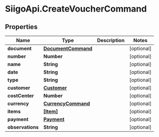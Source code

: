 # SiigoApi.CreateVoucherCommand

## Properties

Name | Type | Description | Notes
------------ | ------------- | ------------- | -------------
**document** | [**DocumentCommand**](DocumentCommand.md) |  | [optional] 
**number** | **Number** |  | [optional] 
**name** | **String** |  | [optional] 
**date** | **String** |  | [optional] 
**type** | **String** |  | [optional] 
**customer** | [**Customer**](Customer.md) |  | [optional] 
**costCenter** | **Number** |  | [optional] 
**currency** | [**CurrencyCommand**](CurrencyCommand.md) |  | [optional] 
**items** | [**[Item]**](Item.md) |  | [optional] 
**payment** | [**Payment**](Payment.md) |  | [optional] 
**observations** | **String** |  | [optional] 


